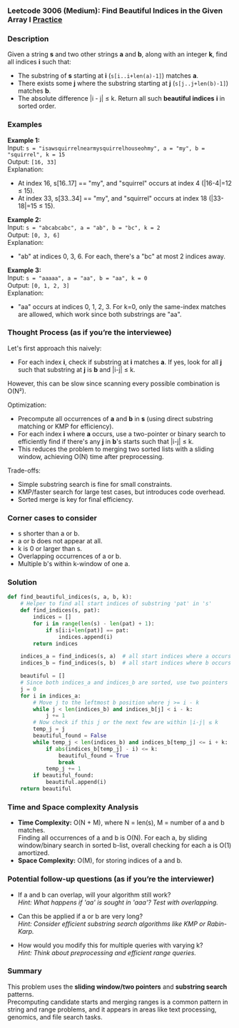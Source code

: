 ### Leetcode 3006 (Medium): Find Beautiful Indices in the Given Array I [Practice](https://leetcode.com/problems/find-beautiful-indices-in-the-given-array-i)

### Description  
Given a string **s** and two other strings **a** and **b**, along with an integer **k**, find all indices **i** such that:
- The substring of **s** starting at **i** (`s[i..i+len(a)-1]`) matches **a**.
- There exists some **j** where the substring starting at **j** (`s[j..j+len(b)-1]`) matches **b**.
- The absolute difference |i - j| ≤ k.
Return all such **beautiful indices** **i** in sorted order.

### Examples  

**Example 1:**  
Input: `s = "isawsquirrelnearmysquirrelhouseohmy", a = "my", b = "squirrel", k = 15`  
Output: `[16, 33]`  
Explanation:  
- At index 16, s[16..17] == "my", and "squirrel" occurs at index 4 (|16-4|=12 ≤ 15).
- At index 33, s[33..34] == "my", and "squirrel" occurs at index 18 (|33-18|=15 ≤ 15).

**Example 2:**  
Input: `s = "abcabcabc", a = "ab", b = "bc", k = 2`  
Output: `[0, 3, 6]`  
Explanation:  
- "ab" at indices 0, 3, 6. For each, there's a "bc" at most 2 indices away.

**Example 3:**  
Input: `s = "aaaaa", a = "aa", b = "aa", k = 0`  
Output: `[0, 1, 2, 3]`  
Explanation:  
- "aa" occurs at indices 0, 1, 2, 3. For k=0, only the same-index matches are allowed, which work since both substrings are "aa".

### Thought Process (as if you’re the interviewee)  
Let's first approach this naively:
- For each index **i**, check if substring at **i** matches **a**. If yes, look for all **j** such that substring at **j** is **b** and |i-j| ≤ k.

However, this can be slow since scanning every possible combination is O(N²).

Optimization:
- Precompute all occurrences of **a** and **b** in **s** (using direct substring matching or KMP for efficiency).
- For each index **i** where **a** occurs, use a two-pointer or binary search to efficiently find if there's any **j** in **b**'s starts such that |i-j| ≤ k.
- This reduces the problem to merging two sorted lists with a sliding window, achieving O(N) time after preprocessing.

Trade-offs:
- Simple substring search is fine for small constraints.
- KMP/faster search for large test cases, but introduces code overhead.
- Sorted merge is key for final efficiency.

### Corner cases to consider  
- s shorter than a or b.
- a or b does not appear at all.
- k is 0 or larger than s.
- Overlapping occurrences of a or b.
- Multiple b's within k-window of one a.

### Solution

```python
def find_beautiful_indices(s, a, b, k):
    # Helper to find all start indices of substring 'pat' in 's'
    def find_indices(s, pat):
        indices = []
        for i in range(len(s) - len(pat) + 1):
            if s[i:i+len(pat)] == pat:
                indices.append(i)
        return indices

    indices_a = find_indices(s, a)  # all start indices where a occurs
    indices_b = find_indices(s, b)  # all start indices where b occurs

    beautiful = []
    # Since both indices_a and indices_b are sorted, use two pointers
    j = 0
    for i in indices_a:
        # Move j to the leftmost b position where j >= i - k
        while j < len(indices_b) and indices_b[j] < i - k:
            j += 1
        # Now check if this j or the next few are within |i-j| ≤ k
        temp_j = j
        beautiful_found = False
        while temp_j < len(indices_b) and indices_b[temp_j] <= i + k:
            if abs(indices_b[temp_j] - i) <= k:
                beautiful_found = True
                break
            temp_j += 1
        if beautiful_found:
            beautiful.append(i)
    return beautiful
```

### Time and Space complexity Analysis  

- **Time Complexity:** O(N + M), where N = len(s), M = number of a and b matches.  
  Finding all occurrences of a and b is O(N). For each a, by sliding window/binary search in sorted b-list, overall checking for each a is O(1) amortized.
- **Space Complexity:** O(M), for storing indices of a and b.

### Potential follow-up questions (as if you’re the interviewer)  

- If a and b can overlap, will your algorithm still work?  
  *Hint: What happens if 'aa' is sought in 'aaa'? Test with overlapping.*

- Can this be applied if a or b are very long?  
  *Hint: Consider efficient substring search algorithms like KMP or Rabin-Karp.*

- How would you modify this for multiple queries with varying k?  
  *Hint: Think about preprocessing and efficient range queries.*

### Summary
This problem uses the **sliding window/two pointers** and **substring search** patterns.  
Precomputing candidate starts and merging ranges is a common pattern in string and range problems, and it appears in areas like text processing, genomics, and file search tasks.